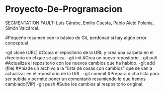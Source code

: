 # Proyecto-De-Programacion

SEGMENTATION FAULT:
Luis Cárabe, Emilio Cuesta, Pablo Alejo Polanía, Simón Valcárcel.

#Pequeño resumen con lo básico de Git, perdonad si hay algún error conceptual

-git clone (URL)    #Copia el repositorio de la URL y crea una carpeta en el directorio en el que se aplica.
-git init           #Crea un nuevo repositorio.
-git pull           #Actualiza el repositorio con los nuevos cambios que ha habido.
-git add (file)     #Aniade un archivo a la "lista de cosas con cambios" que se van a actualizar en el repositorio de la URL.
-git commit         #Prepara dicha lista para ser subida y permite poner un comentario resumiendo lo que hemos cambiado(VIP)
-git push           #Sube los cambios al respositorio original.

